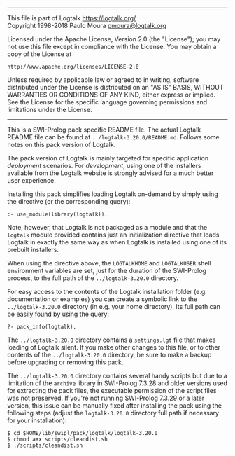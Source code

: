 ________________________________________________________________________

This file is part of Logtalk <https://logtalk.org/>  
Copyright 1998-2018 Paulo Moura <pmoura@logtalk.org>

Licensed under the Apache License, Version 2.0 (the "License");
you may not use this file except in compliance with the License.
You may obtain a copy of the License at

    http://www.apache.org/licenses/LICENSE-2.0

Unless required by applicable law or agreed to in writing, software
distributed under the License is distributed on an "AS IS" BASIS,
WITHOUT WARRANTIES OR CONDITIONS OF ANY KIND, either express or implied.
See the License for the specific language governing permissions and
limitations under the License.
________________________________________________________________________


This is a SWI-Prolog pack specific README file. The actual Logtalk
README file can be found at `../logtalk-3.20.0/README.md`. Follows
some notes on this pack version of Logtalk.

The pack version of Logtalk is mainly targeted for specific application
*deployment* scenarios. For *development*, using one of the installers
available from the Logtalk website is strongly advised for a much better
user experience.

Installing this pack simplifies loading Logtalk on-demand by simply
using the directive (or the corresponding query):

	:- use_module(library(logtalk)).

Note, however, that Logtalk is not packaged as a module and that the
`logtalk` module provided contains just an initialization directive
that loads Logtalk in exactly the same way as when Logtalk is installed
using one of its prebuilt installers.

When using the directive above, the `LOGTALKHOME` and `LOGTALKUSER`
shell environment variables are set, just for the duration of the
SWI-Prolog process, to the full path of the `../logtalk-3.20.0`
directory.

For easy access to the contents of the Logtalk installation folder
(e.g. documentation or examples) you can create a symbolic link to the
`../logtalk-3.20.0` directory (in e.g. your home directory). Its full
path can be easily found by using the query:

	?- pack_info(logtalk).

The `../logtalk-3.20.0` directory contains a `settings.lgt` file that
makes loading of Logtalk silent. If you make other changes to this file,
or to other contents of the `../logtalk-3.20.0` directory, be sure to
make a backup before upgrading or removing this pack.

The `../logtalk-3.20.0` directory contains several handy scripts but due
to a limitation of the `archive` library in SWI-Prolog 7.3.28 and older
versions used for extracting the pack files, the executable permission
of the script files was not preserved. If you're not running SWI-Prolog
7.3.29 or a later version, this issue can be manually fixed after installing
the pack using the following steps (adjust the `logtalk-3.20.0` directory
full path if necessary for your installation):

	$ cd $HOME/lib/swipl/pack/logtalk/logtalk-3.20.0
	$ chmod a+x scripts/cleandist.sh
	$ ./scripts/cleandist.sh
